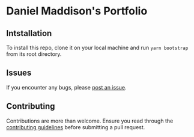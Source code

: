 # Daniel Maddison's Portfolio

## Intstallation

To install this repo, clone it on your local machine and run `yarn bootstrap` from its root directory.

## Issues

If you encounter any bugs, please [post an issue](https://github.com/DanMad/portfolio/issues/new).

## Contributing

Contributions are more than welcome. Ensure you read through the [contributing guidelines](https://github.com/DanMad/portfolio/blob/main/CONTRIBUTING.md) before submitting a pull request.
